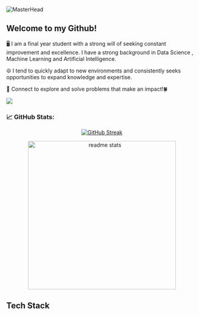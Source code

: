 ![MasterHead](https://github.com/user-attachments/assets/33205941-1004-4438-a933-0db084b36a47)
## Welcome to my Github!

🖥 I am a final year student with a strong will of seeking constant improvement and excellence. I have a strong background in Data Science , Machine Learning and Artificial Intelligence.

☮ I tend to quickly adapt to new environments and consistently seeks opportunities to expand knowledge and expertise.

🤝 Connect to explore and solve problems that make an impact!🍀

![](https://komarev.com/ghpvc/?aniruduh=your-github-aniruduh)
### 📈 GitHub Stats:

<p align="center">
<a href="https://git.io/streak-stats"><img src="https://streak-stats.demolab.com?user=aniruduh&theme=tokyonight&border_radius=5" alt="GitHub Streak" /></a>
</p>

<p align="center" dir="auto" <img style="max-width: 100%;" src="https://github-readme-stats.vercel.app/api?username=aniruduh&show_icons=true&theme=tokyonight" />
  <img width=390 src="https://github-readme-stats.vercel.app/api?username=aniruduh&show_icons=true&theme=tokyonight&rank_icon=github&border_radius=10" alt="readme stats" />
<p>

## Tech Stack
